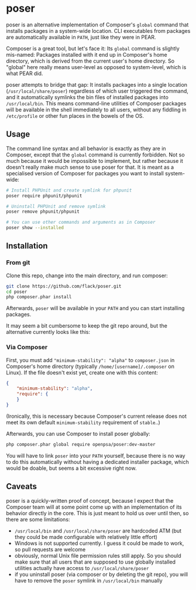 poser
=========

poser is an alternative implementation of Composer's `global` command 
that installs packages in a system-wide location. CLI executables from 
packages are automatically available in `PATH`, just like they were in PEAR.

Composer is a great tool, but let's face it: Its `global` command is
slightly mis-named: Packages installed with it end up in Composer's 
home directory, which is derived from the current user's home directory.
So "global" here really means user-level as opposed to system-level, which
is what PEAR did.

poser attempts to bridge that gap: It installs packages into a single 
location (`/usr/local/share/poser`) regardless of which user triggered the 
command, and it automatically symlinks the bin files
of installed packages into `/usr/local/bin`. This means
command-line utilities of Composer packages will be available
in the shell immediately to all users, without any fiddling in `/etc/profile` 
or other fun places in the bowels of the OS.

Usage
-----

The command line syntax and all behavior is exactly as they are in Composer,
except that the `global` command is currently forbidden. Not so much because
it would be impossible to implement, but rather because it doesn't really make
much sense to use poser for that. It is meant as a specialised version of
Composer for packages you want to install system-wide:

```bash
# Install PHPUnit and create symlink for phpunit
poser require phpunit/phpunit

# Uninstall PHPUnit and remove symlink
poser remove phpunit/phpunit

# You can use other commands and arguments as in Composer
poser show --installed
```

Installation
------------

### From git

Clone this repo, change into the main directory, and run composer:
```bash
git clone https://github.com/flack/poser.git
cd poser
php composer.phar install
```
Afterwards, `poser` will be available in your `PATH` and you can start installing
packages.

It may seem a bit cumbersome to keep the git repo around, but the alternative
currently looks like this:

### Via Composer

First, you must add `"minimum-stability": "alpha"` to `composer.json`
in Composer's home directory (typically `/home/[username]/.composer`
on Linux). If the file doesn't exist yet, create one with this content:

```json
{
    "minimum-stability": "alpha",
    "require": {
    }
}
```

(Ironically, this is necessary because Composer's current release does
not meet its own default `minimum-stability` requirement of `stable`..)

Afterwards, you can use Composer to install poser globally:

```bash
php composer.phar global require openpsa/poser:dev-master
```

You will have to link `poser` into your `PATH` yourself, because
there is no way to do this automatically without having a dedicated
installer package, which would be doable, but seems a bit excessive right now.

Caveats
-------
poser is a quickly-written proof of concept, because I expect that the Composer 
team will at some point come up with an implementation of its behavior directly 
in the core. This is just meant to hold us over until then, so there are 
some limitations:

 - `/usr/local/bin` and `/usr/local/share/poser` are hardcoded ATM (but they could be
   made configurable with relatively little effort)
 - Windows is not supported currently. I guess it could be made to work, so pull 
   requests are welcome
 - obviously, normal Unix file permission rules still apply. So you should make 
   sure that all users that are supposed to use globally installed utilities actually
   have access to `/usr/local/share/poser`
 - if you uninstall poser (via composer or by deleting the git repo), you will have to 
   remove the `poser` symlink in `/usr/local/bin` manually
